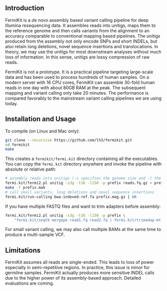 ## Introduction

FermiKit is a *de novo* assembly based variant calling pipeline for deep
Illumina resequencing data. It assembles reads into unitigs, maps them to the
reference genome and then calls variants from the alignment to an accuracy
comparable to conventional mapping based pipelines. The unitigs produced from
the assembly not only encode SNPs and short INDELs, but also retain long
deletions, novel sequence insertions and translocations. In theory, we may use
the unitigs for most downstream analyses without much loss of information. In
this sense, unitigs are lossy compression of raw reads.

FermiKit is not a prototype. It is a practical pipeline targeting large-scale
data and has been used to process hundreds of human samples. On a modern server
with 16 CPU cores, FermiKit can assemble 30-fold human reads in one day with
about 80GB RAM at the peak. The subsequent mapping and variant calling only
take 20 minutes. The performance is compared favorably to the mainstream
variant calling pipelines we are using today.

## Installation and Usage

To compile (on Linux and Mac only):
```sh
git clone --recursive https://github.com/lh3/fermikit.git
cd fermikit
make
```
This creates a `fermikit/fermi.kit` directory containing all the executables.
You can copy the `fermi.kit` directory anywhere and invoke the pipeline with
absolute or relative path:
```sh
# assembly reads into unitigs (-s specifies the genome size and -l the read length)
fermi.kit/fermi2.pl unitig -s3g -t16 -l150 -p prefix reads.fq.gz > prefix.mak
make -f prefix.mak
# call small variants, long deletions and novel sequence insertions
fermi.kit/run-calling bwa-indexed-ref.fa prefix.mag.gz | sh
```
If you have multiple FASTQ files and want to trim adapters before assembly:
```sh
fermi.kit/fermi2.pl unitig -s3g -t16 -l150 -p prefix \
    "fermi.kit/seqtk mergepe read1.fq read2.fq | fermi.kit/trimadap-mt -p4" > prefix.mak
```
For small variant calling, we may also call multiple BAMs at the same time to
produce a multi-sample VCF.

## Limitations

FermiKit assumes all reads are single-ended. This leads to loss of power
especially in semi-repetitive regions. In practice, this issue is minor for
germline samples. FermiKit actually produces more sensitive INDEL calls
due to the higher power of its assembly-based approach. Detailed evaluations
are coming.

